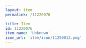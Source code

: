 ```yaml
---
layout: item
permalink: /11220076

title: Item
id: 11220076
item_name: 'Unknown'
icon_url: 'item/icon/11250012.png'
---
```

